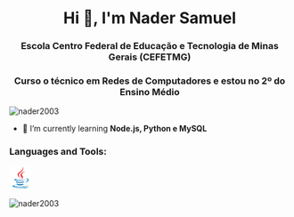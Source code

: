 <h1 align="center">Hi 👋, I'm Nader Samuel</h1>
<h3 align="center">Escola Centro Federal de Educação e Tecnologia de Minas Gerais (CEFETMG) </h3>
<h3 align = "center">Curso o técnico em Redes de Computadores e estou no 2º do Ensino Médio</h3>

<p align="left"> <img src="https://komarev.com/ghpvc/?username=nader2003&label=Profile%20views&color=0e75b6&style=flat" alt="nader2003" /> </p>

- 🌱 I’m currently learning **Node.js, Python e MySQL**


<h3 align="left">Languages and Tools:</h3>
<p align="left"> <a href="https://www.java.com" target="_blank"> <img src="https://raw.githubusercontent.com/devicons/devicon/master/icons/java/java-original.svg" alt="java" width="40" height="40"/> </a> </p>

<p><img align="center" src="https://github-readme-stats.vercel.app/api/top-langs?username=nader2003&show_icons=true&locale=en&layout=compact" alt="nader2003" /></p>
